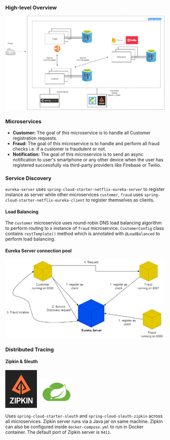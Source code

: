 ### High-level Overview
![](misc/distributed-system-design.png)
### Microservices
* **Customer:** The goal of this microservice is to handle all Customer registration requests.
* **Fraud:** The goal of this microservice is to handle and perform all fraud checks i.e. if a customer is fraudulent or not.
* **Notification:** The goal of this microservice is to send an async notification to user's smartphone or any other device when the user has registered successfully via third-party providers like Firebase or Twilio.

### Service Discovery
`eureka-server` uses `spring-cloud-starter-netflix-eureka-server` to register instance as server while other microservices `customer`, `fraud` uses `spring-cloud-starter-netflix-eureka-client` to register themselves as clients.

#### Load Balancing
The `customer` microservice uses round-robin DNS load balancing algorithm to perform routing to x instance of `fraud` microservice. `CustomerConfig` class contains `restTemplate()` method which is annotated with `@LoadBalanced` to perform load balancing.

#### Eureka Server connection pool
![](misc/eureka-server.png)

### Distributed Tracing
#### Zipkin & Sleuth
<img src="misc/zipkin-logo.png" alt="drawing" width="100"/>
&nbsp; <img src="misc/spring-cloud-sleuth.png" alt="drawing" width="100"/>

Uses `spring-cloud-starter-sleuth` and `spring-cloud-sleuth-zipkin` across all microservices. Zipkin server runs via a Java jar on same machine. Zipkin can also be configured inside `docker-compose.yml` to run in Docker container. The default port of Zipkin server is `9411`.



